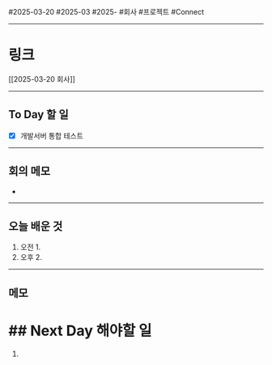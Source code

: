 #2025-03-20 #2025-03 #2025- 
#회사 #프로젝트 #Connect 


------
# 링크 
[[2025-03-20 회사]]


---
## To Day 할 일
- [x] 개발서버 통합 테스트
---
## 회의 메모
- 
---
## 오늘 배운 것
1. 오전
    1. 
2. 오후
    2. 
---
## 메모


# ## Next Day 해야할 일
1. 
